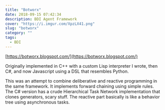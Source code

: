 ```yaml
---
title: "Botworx"
date: 2018-09-15 07:42:34
description: BDI Agent Framework
cover: "https://i.imgur.com/XpzLX41.png"
slug: "botworx"
category: ""
tags:
  - BDI
---
```


[https://botworx.blogspot.com/](https://botworx.blogspot.com/)

Originally implemented in C++ with a custom Lisp interpreter I wrote, then C#, and now Javascript using a DSL that resembles Python.

This was an attempt to combine deliberative and reactive programming in the same framework.  It implements forward chaining using simple rules.  The C# version has a crude Hierarchical Task Network implementation that clones generators, scary stuff.  The reactive part basically is like a behavior tree using asynchronous tasks.